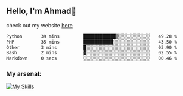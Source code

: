 
## Hello, I'm Ahmad👋

check out my website [here](https://ahmadalwi.com/)

<!--START_SECTION:waka-->

```txt
Python       39 mins         ████████████▒░░░░░░░░░░░░   49.28 %
PHP          35 mins         ███████████░░░░░░░░░░░░░░   43.50 %
Other        3 mins          █░░░░░░░░░░░░░░░░░░░░░░░░   03.90 %
Bash         2 mins          ▓░░░░░░░░░░░░░░░░░░░░░░░░   02.55 %
Markdown     0 secs          ░░░░░░░░░░░░░░░░░░░░░░░░░   00.46 %
```

<!--END_SECTION:waka-->

### My arsenal:

[![My Skills](https://skillicons.dev/icons?i=js,ts,py,go,react,nextjs,svelte,nodejs,django,tailwind,html,css,sass,firebase,mongodb,postgres,mysql,redis,git,github,docker,vscode,figma,godot)](https://skillicons.dev)

